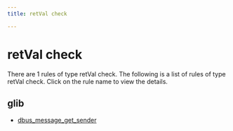 ```yaml
---
title: retVal check

---
```

# retVal check

There are 1 rules of type retVal check. The following is a list of rules of type retVal check. Click on the rule name to view the details.


## glib

- [dbus_message_get_sender](/projects/glib/dbus_message_get_sender)

